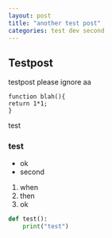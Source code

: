 ```yaml
---
layout: post
title: "another test post"
categories: test dev second
---
```


## Testpost
testpost please ignore aa

```
function blah(){
return 1*1;
}
```

test
### test
- ok
- second

1. when
2. then
3. ok

```python
def test():
    print("test")
```
